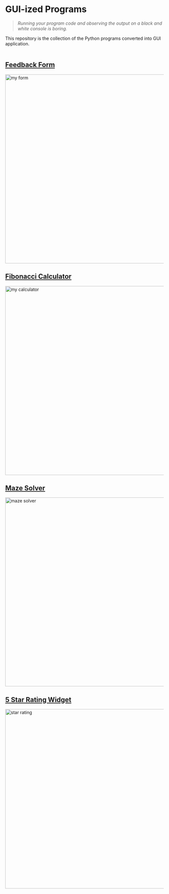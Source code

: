 
# GUI-ized Programs
> _Running your program code and observing the output on a black and white console is boring._

This repository is the collection of the Python programs converted into GUI application.
<br>
<br>


## [Feedback Form](./travel%20form)

[<img height=600 title="Travel Form" alt="my form" src="https://drive.google.com/uc?id=1H0CbPwI4Cv1vc9InMDIiCBivDp0V-BV-" />](./travel%20form)


## [Fibonacci Calculator](./fibonacci%20calculator)

[<img height=600 title="Fibonacci Calculator" alt="my calculator" src="https://drive.google.com/uc?id=1492ZbnMhdjufV_-Tx8OmYQRnQy_mUgqC" />](./fibonacci%20calculator/)


## [Maze Solver](./maze%20solver/)

[<img height=600 title="Maze Solver" alt="maze solver" src="https://drive.google.com/uc?id=1eGaTzB-trCN4cZBvkcUSGn802j5J1lYp" />](./maze%20solver/)


## [5 Star Rating Widget](./star%20rating)

[<img width=570 title="5 Star Rating" alt="star rating" src="https://drive.google.com/uc?id=1-POm5TfY962vpFifHJkl4tQT9Ipc7PSC" />](./star%20rating)

